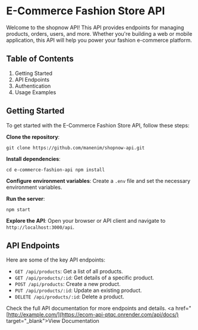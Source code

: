 # E-Commerce Fashion Store API

Welcome to the shopnow API! This API provides endpoints for managing products, orders, users, and more. Whether you're building a web or mobile application, this API will help you power your fashion e-commerce platform.

## Table of Contents

1. Getting Started
2. API Endpoints
3. Authentication
4. Usage Examples

## Getting Started

To get started with the E-Commerce Fashion Store API, follow these steps:

 **Clone the repository**:

```
git clone https://github.com/manenim/shopnow-api.git
```


 **Install dependencies**:
```
cd e-commerce-fashion-api npm install
```

 **Configure environment variables**:
Create a `.env` file and set the necessary environment variables.

 **Run the server**:
```
npm start
```


 **Explore the API**:
Open your browser or API client and navigate to `http://localhost:3000/api`.

## API Endpoints

Here are some of the key API endpoints:

- `GET /api/products`: Get a list of all products.
- `GET /api/products/:id`: Get details of a specific product.
- `POST /api/products`: Create a new product.
- `PUT /api/products/:id`: Update an existing product.
- `DELETE /api/products/:id`: Delete a product.

Check the full API documentation for more endpoints and details.
<a href="[http://example.com/](https://ecom-api-ptqc.onrender.com/api/docs/) target="_blank">View Documentation</a>
